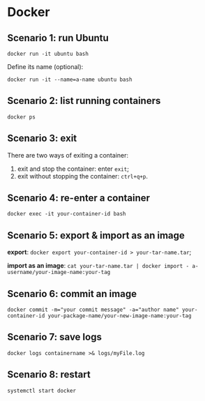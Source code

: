 # Docker

## Scenario 1: run Ubuntu
```
docker run -it ubuntu bash
```
Define its name (optional):
```
docker run -it --name=a-name ubuntu bash
```

## Scenario 2: list running containers
```
docker ps
```

## Scenario 3: exit

There are two ways of exiting a container:
1. exit and stop the container: enter `exit`;
2. exit without stopping the container: `ctrl+q+p`.

## Scenario 4: re-enter a container
```
docker exec -it your-container-id bash
```

## Scenario 5: export & import as an image
**export**: `docker export your-container-id > your-tar-name.tar`;

**import as an image**: `cat your-tar-name.tar | docker import - a-username/your-image-name:your-tag`

## Scenario 6: commit an image
```
docker commit -m="your commit message" -a="author name" your-container-id your-package-name/your-new-image-name:your-tag
```

## Scenario 7: save logs
```
docker logs containername >& logs/myFile.log
```

## Scenario 8: restart
```
systemctl start docker
```